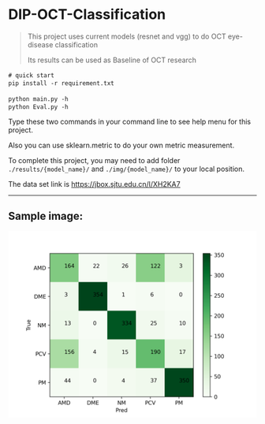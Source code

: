 # DIP-OCT-Classification

> This project uses current models (resnet and vgg) to do OCT eye-disease classification
>
> Its results can be used as Baseline of OCT research

```shell
# quick start
pip install -r requirement.txt

python main.py -h
python Eval.py -h
```

Type these two commands in your command line to see help menu for this project.

Also you can use sklearn.metric to do your own metric measurement.

To complete this project, you may need to add folder `./results/{model_name}/` and `./img/{model_name}/` to your local position.

The data set link is https://jbox.sjtu.edu.cn/l/XH2KA7

---

## Sample image:
![image](https://github.com/cyberkillor/DIP-OCT-Classification/blob/main/img/Best-cm-img8.png)
